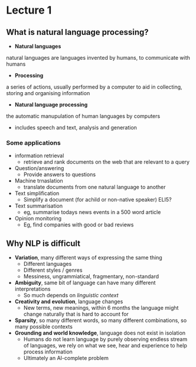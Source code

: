 # Lecture 1
## What is natural language processing?

- **Natural languages** 

natural languages are languages invented by humans, to communicate with humans


- **Processing**

a series of actions, usually performed by a computer to aid in collecting, storing and organising information


- **Natural language processing** 

the automatic manupulation of human languages by computers

- includes speech and text, analysis and generation


### Some applications
- information retrieval
  - retrieve and rank documents on the web that are relevant to a query
- Question/answering
  - Provide answers to questions
- Machine trnaslation
  - translate documents from one natural language to another
- Text simplification
  - Simplify a document (for achild or non-native speaker) ELI5?
- Text summarisation
  - eg, summarise todays news events in a 500 word article
- Opinion monitoring 
  - Eg, find companies with good or bad reviews

 ## Why NLP is difficult
 - **Variation**, many different ways of expressing the same thing
   - Different languages
   - Different styles / genres
   - Messiness, ungrammiatical, fragmentary, non-standard
- **Ambiguity**, same bit of language can have many different interpretations
   - So much depends on *linguistic context*
- **Creativity and evolution**, language changes
   - New terms, new meanings, within 6 months the language might change naturally that is hard to account for
- **Sparsity**, so many different words, so many different combinations, so many possible contexts
- **Grounding and world knowledge**, language does not exist in isolation
   - Humans do not learn language by purely observing endless stream of languages, we rely on what we see, hear and experience to help process information
   - Ultimately an AI-complete problem
   
   

